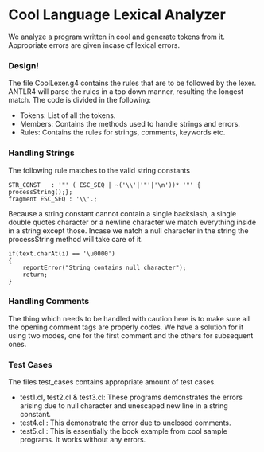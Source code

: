 # Cool Language Lexical Analyzer

We analyze a program written in cool and generate tokens from it. Appropriate errors are given incase of lexical errors.

### Design!

The file CoolLexer.g4 contains the rules that are to be followed by the lexer. ANTLR4 will parse the rules in a top down manner, resulting the longest match.
The code is divided in the following:
  - Tokens: List of all the tokens.
  - Members: Contains the methods used to handle strings and errors.
  - Rules: Contains the rules for strings, comments, keywords etc.

### Handling Strings

The following rule matches to the valid string constants 
```
STR_CONST   : '"' ( ESC_SEQ | ~('\\'|'"'|'\n'))* '"' { processString();}; 
fragment ESC_SEQ : '\\'.;
```
Because a string constant cannot contain a single backslash, a single double quotes character or a newline character we match everything inside in a string except those.
Incase we natch a null character in the string the processString method will take care of it.
```
if(text.charAt(i) == '\u0000') 
{
    reportError("String contains null character");
	return;
}
```

### Handling Comments

The thing which needs to be handled with caution here is to make sure all the opening comment tags are properly codes. We have a solution for it using two modes, one for the first comment and the others for subsequent ones.

### Test Cases

The files test_cases contains appropriate amount of test cases.
- test1.cl, test2.cl & test3.cl: These programs demonstrates the errors arising due to null character and  unescaped new line in a string constant. 
- test4.cl : This demonstrate the error due to unclosed comments.
- test5.cl : This is essentially the book example from cool sample programs. It works without any errors. 